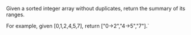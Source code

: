 Given a sorted integer array without duplicates, return the summary of its ranges.

For example, given [0,1,2,4,5,7], return ["0->2","4->5","7"].`
